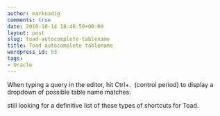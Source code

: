 ```yaml
---
author: marknadig
comments: true
date: 2010-10-14 18:46:50+00:00
layout: post
slug: toad-autocomplete-tablename
title: Toad autocomplete tablename
wordpress_id: 53
tags:
- Oracle
---
```


When typing a query in the editor, hit Ctrl+.  (control period) to display a dropdown of possible table name matches.

still looking for a definitive list of these types of shortcuts for Toad.
